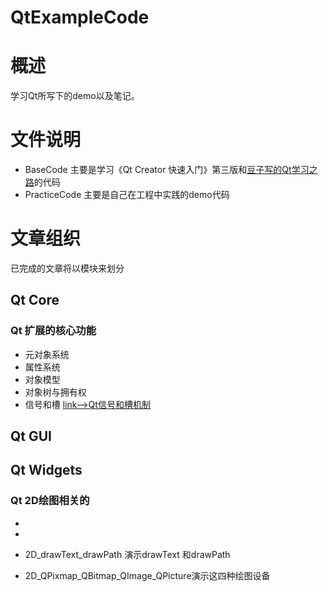 # QtExampleCode

# 概述

学习Qt所写下的demo以及笔记。

# 文件说明

- BaseCode 主要是学习《Qt Creator 快速入门》第三版和[豆子写的Qt学习之路](www.devbean.net)的代码
- PracticeCode 主要是自己在工程中实践的demo代码

# 文章组织

已完成的文章将以模块来划分

## Qt Core

### Qt 扩展的核心功能

- 元对象系统
- 属性系统
- 对象模型
- 对象树与拥有权
- 信号和槽 [link-->Qt信号和槽机制](https://www.cnblogs.com/__tudou__/p/14262640.html)

## Qt GUI

## Qt Widgets


###  Qt 2D绘图相关的

- 
- 

- 2D_drawText_drawPath 演示drawText 和drawPath
- 2D_QPixmap_QBitmap_QImage_QPicture演示这四种绘图设备



